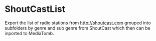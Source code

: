 # ShoutCastList

Export the list of radio stations from http://shoutcast.com grouped into subfolders by genre and sub genre from ShoutCast which then can be inported to MediaTomb.
